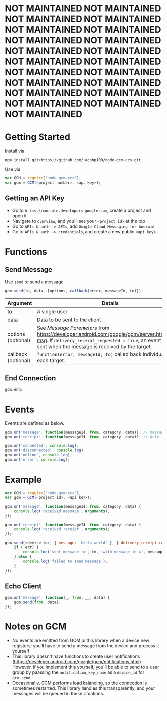# NOT MAINTAINED NOT MAINTAINED NOT MAINTAINED NOT MAINTAINED NOT MAINTAINED NOT MAINTAINED NOT MAINTAINED NOT MAINTAINED NOT MAINTAINED NOT MAINTAINED NOT MAINTAINED NOT MAINTAINED NOT MAINTAINED NOT MAINTAINED NOT MAINTAINED NOT MAINTAINED NOT MAINTAINED NOT MAINTAINED NOT MAINTAINED NOT MAINTAINED NOT MAINTAINED 

Getting Started
===============
Install via
```
npm install git+https://github.com/jacobp100/node-gcm-ccs.git
```

Use via
```js
var GCM = require('node-gcm-ccs');
var gcm = GCM(<project number>, <api key>);
```

Getting an API Key
------------------
* Go to `https://console.developers.google.com`, create a project and open it
* Navigate to `overview`, and you'll see your `<project id>` at the top
* Go to `APIs & auth -> APIs`, add `Google Cloud Messaging for Android`
* Go to `APIs & auth -> credentials`, and create a new public `<api key>`

Functions
=========
Send Message
------------
Use `send` to send a message.
```js
gcm.send(to, data, [options, callback(error, messageId, to)]);
```
Argument            | Details
------------------- | -------
to                  | A single user
data                | Data to be sent to the client
options (optional)  | See _Message Paremeters_ from https://developer.android.com/google/gcm/server.html#send-msg. If `delivery_receipt_requested = true`, an event will be sent when the message is received by the target.
callback (optional) | `function(error, messageId, to)` called back individually for each target.

End Connection
--------------
```
gcm.end;
```

Events
======
Events are defined as below.
```js
gcm.on('message', function(messageId, from, category, data)); // Messages received from client (excluding receipts)
gcm.on('receipt', function(messageId, from, category, data)); // Only fired for messages where options.delivery_receipt_requested = true

gcm.on('connected', console.log);
gcm.on('disconnected', console.log);
gcm.on('online', console.log);
gcm.on('error', console.log);
```

Example
=======
```js
var GCM = require('node-gcm-ccs');
var gcm = GCM(<project id>, <api key>);

gcm.on('message', function(messageId, from, category, data) {
	console.log('received message', arguments);
});

gcm.on('receipt', function(messageId, from, category, data) {
	console.log('received receipt', arguments);
});

gcm.send(<device id>, { message: 'hello world' }, { delivery_receipt_requested: true }, function(err, messageId, to) {
	if (!err) {
		console.log('sent message to', to, 'with message_id =', messageId);
	} else {
		console.log('failed to send message');
	}
});
```
Echo Client
-----------
```js
gcm.on('message', function(_, from, __, data) {
	gcm.send(from, data);
});
```

Notes on GCM
============
* No events are emitted from GCM or this library when a device new registers: you'll have to send a message from the device and process it yourself
* This library doesn't have functions to create user notifications (https://developer.android.com/google/gcm/notifications.html). However, if you implement this yourself, you'll be able to send to a user group by paassing the `notification_key_name` as a `device_id` for `gcm.send`.
* Occasionally, GCM performs load balancing, so the connection is sometimes restarted. This library handles this transparently, and your messages will be queued in these situations.
